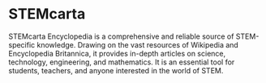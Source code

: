 # STEMcarta
STEMcarta Encyclopedia is a comprehensive and reliable source of STEM-specific knowledge. Drawing on the vast resources of Wikipedia and Encyclopedia Britannica, it provides in-depth articles on science, technology, engineering, and mathematics. It is an essential tool for students, teachers, and anyone interested in the world of STEM.
